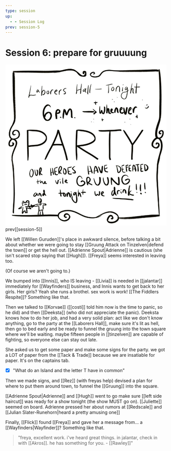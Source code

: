 ```yaml
---
type: session
up:
  - - Session Log
prev: session-5
---
```


# Session 6: prepare for gruuuung
![](/assets/obsidian/comic%205.jpeg)
<span class="dataview inline-field"><span class="inline-field-key">prev</span><span class="inline-field-value">[[session-5]]</span></span>

We left [[Willen Guruden]]'s place in awkward silence, before talking a bit about whether we were going to stay [[Gruung Attack on Tinzelven|defend the town]]  or get the hell out. [[Adrienne Spout|Adrienne]] is cautious (she isn't scared stop saying that [[Hugh]]). [[Freya]] seems interested in leaving too. 

(Of course we aren't going to.)

We bumped into [[Innis]], who IS leaving - [[Livia]] is needed in [[jalantar]] immediately for [[Wayfinders]] business, and Innis wants to get back to her girls. Her girls? Yeah she runs a brothel. sex work is work! [[The Fiddlers Respite]]? Something like that. 

Then we talked to [[Korvae]] ([[costi]] told him now is the time to panic, so he did) and then [[Deeksta]] (who did not appreciate the panic). Deeksta knows how to do her job, and had a very solid plan: act like we don't know anything, go to the party at the [[Laborers Hall]], make sure it's lit as hell, then go to bed early and be ready to funnel the gruung into the town square where we'll be waiting. maybe fifteen people in [[tinzelven]] are capable of fighting, so everyone else can stay out late. 

She asked us to get some paper and make some signs for the party. we got a LOT of paper from the [[Tack & Trade]] because we are insatiable for paper. It's on the captains tab. 

- [x] "What do an Island and the letter T have in common"

Then we made signs, and [[Rez]] (with freyas help) devised a plan for where to put them around town, to funnel the [[Gruung]] into the square. 

[[Adrienne Spout|Adrienne]] and [[Hugh]] went to go make sure [[left side haircut]] was ready for a show tonight (the show MUST go on). [[Juliette]] seemed on board. Adrienne pressed her about rumors at [[Redscale]] and [[Julian Slater-Runehorn|heard a pretty amusing one]] 

Finally, [[Flick]] found [[Freya]] and gave her a message from... a [[Wayfinders|Wayfinder]]? Something like that. 

> "freya, excellent work. i've heard great things. in jalantar, check in with [[Akros]]. he has something for you. - [[Rawley]]" 
